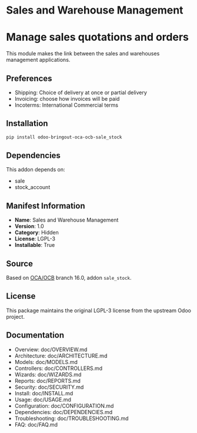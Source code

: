# Sales and Warehouse Management


Manage sales quotations and orders
==================================

This module makes the link between the sales and warehouses management applications.

Preferences
-----------
* Shipping: Choice of delivery at once or partial delivery
* Invoicing: choose how invoices will be paid
* Incoterms: International Commercial terms



## Installation

```bash
pip install odoo-bringout-oca-ocb-sale_stock
```

## Dependencies

This addon depends on:
- sale
- stock_account

## Manifest Information

- **Name**: Sales and Warehouse Management
- **Version**: 1.0
- **Category**: Hidden
- **License**: LGPL-3
- **Installable**: True

## Source

Based on [OCA/OCB](https://github.com/OCA/OCB) branch 16.0, addon `sale_stock`.

## License

This package maintains the original LGPL-3 license from the upstream Odoo project.

## Documentation

- Overview: doc/OVERVIEW.md
- Architecture: doc/ARCHITECTURE.md
- Models: doc/MODELS.md
- Controllers: doc/CONTROLLERS.md
- Wizards: doc/WIZARDS.md
- Reports: doc/REPORTS.md
- Security: doc/SECURITY.md
- Install: doc/INSTALL.md
- Usage: doc/USAGE.md
- Configuration: doc/CONFIGURATION.md
- Dependencies: doc/DEPENDENCIES.md
- Troubleshooting: doc/TROUBLESHOOTING.md
- FAQ: doc/FAQ.md
